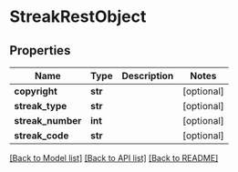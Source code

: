 # StreakRestObject

## Properties
Name | Type | Description | Notes
------------ | ------------- | ------------- | -------------
**copyright** | **str** |  | [optional] 
**streak_type** | **str** |  | [optional] 
**streak_number** | **int** |  | [optional] 
**streak_code** | **str** |  | [optional] 

[[Back to Model list]](../README.md#documentation-for-models) [[Back to API list]](../README.md#documentation-for-api-endpoints) [[Back to README]](../README.md)

